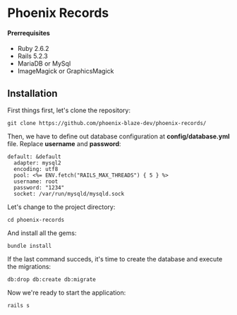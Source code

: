 # Phoenix Records

#### Prerrequisites

  - Ruby 2.6.2
  - Rails 5.2.3
  - MariaDB or MySql
  - ImageMagick or GraphicsMagick

## Installation

First things first, let's clone the repository:
```
git clone https://github.com/phoenix-blaze-dev/phoenix-records/
```

Then, we have to define out database configuration at  **config/database.yml**  file.
Replace **username** and **password**:
```
default: &default
  adapter: mysql2
  encoding: utf8
  pool: <%= ENV.fetch("RAILS_MAX_THREADS") { 5 } %>
  username: root
  password: "1234"
  socket: /var/run/mysqld/mysqld.sock
```

Let's change to the project directory:
```
cd phoenix-records
```

And install all the gems:
```
bundle install
```

If the last command succeds, it's time to create the database and execute the migrations:
```
db:drop db:create db:migrate
```

Now we're ready to start the application:
```
rails s
```
